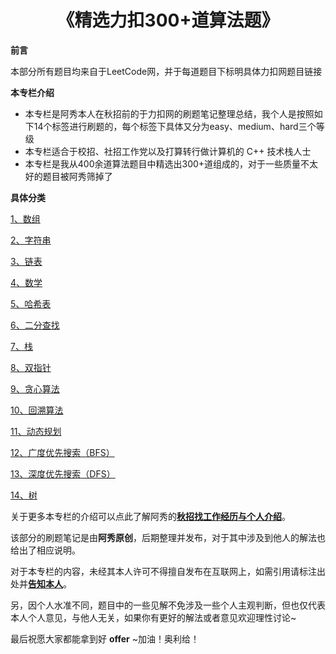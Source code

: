<h1 align="center">
    《精选力扣300+道算法题》
</h1>



**前言**

本部分所有题目均来自于LeetCode网，并于每道题目下标明具体力扣网题目链接

**本专栏介绍**

-  本专栏是阿秀本人在秋招前的于力扣网的刷题笔记整理总结，我个人是按照如下14个标签进行刷题的，每个标签下具体又分为easy、medium、hard三个等级
-  本专栏适合于校招、社招工作党以及打算转行做计算机的 C++ 技术栈人士
-  本专栏是我从400余道算法题目中精选出300+道组成的，对于一些质量不太好的题目被阿秀筛掉了

**具体分类**

[1、数组](Doc/Knowledge/算法/LeetCode题解/total/01-数组/README.md)

[2、字符串](./total/02-字符串/README.md)

[3、链表](./total/03-链表/README.md)

[4、数学](./total/04-数学/README.md)

[5、哈希表](./total/05-哈希表/README.md)

[6、二分查找](./total/06-二分查找/README.md)

[7、栈](./total/07-栈/README.md)

[8、双指针](./total/08-双指针/README.md)

[9、贪心算法](./total/09-贪心算法/README.md)

[10、回溯算法](./total/10-回溯算法/README.md)

[11、动态规划](./total/11-动态规划/README.md)

[12、广度优先搜索（BFS）](./total/12-BFS/README.md)

[13、深度优先搜索（DFS）](./total/13-DFS/README.md)

[14、树](./total/14-树/README.md)



关于更多本专栏的介绍可以点此了解阿秀的[**秋招找工作经历与个人介绍**](Doc/Other/ContactMe)。

该部分的刷题笔记是由**阿秀原创**，后期整理并发布，对于其中涉及到他人的解法也给出了相应说明。

对于本专栏的内容，未经其本人许可不得擅自发布在互联网上，如需引用请标注出处并[**告知本人**](_something.md)。

另，因个人水准不同，题目中的一些见解不免涉及一些个人主观判断，但也仅代表本人个人意见，与他人无关，如果你有更好的解法或者意见欢迎理性讨论~

最后祝愿大家都能拿到好 **offer** ~加油！奥利给！

<br>

